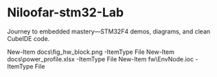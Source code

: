 # Niloofar-stm32-Lab
Journey to embedded mastery—STM32F4 demos, diagrams, and clean CubeIDE code.

New-Item docs\fig_hw_block.png    -ItemType File
New-Item docs\power_profile.xlsx  -ItemType File
New-Item fw\EnvNode.ioc           -ItemType File
